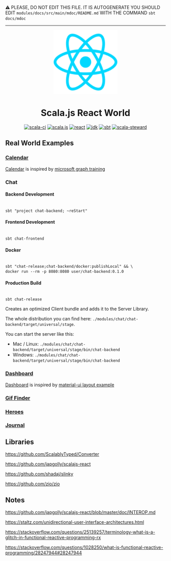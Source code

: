 :warning: PLEASE, DO NOT EDIT THIS FILE.
IT IS AUTOGENERATE YOU SHOULD EDIT `modules/docs/src/main/mdoc/README.md`
WITH THE COMMAND `sbt docs/mdoc`

---


<p align="center"><img width="200" src="https://raw.githubusercontent.com/mvillafuertem/scalajs-react-world/master/reactjs-icon.svg"/></p>
<h1 align="center">Scala.js React World</h1>
<div align="center">

[![scala-ci](https://github.com/mvillafuertem/scalajs-react-world/workflows/scalaci/badge.svg)](https://github.com/mvillafuertem/scalajs-react-world/actions?query=workflow%3A%22scalaci%22)
[![scala.js](https://img.shields.io/badge/scala.js-1.3.1-red.svg?logo=scala&logoColor=red)](https://www.scala-js.org)
[![react](https://img.shields.io/badge/react-16.13.1-61DAFB.svg?logo=React)](https://reactjs.org)
[![jdk](https://img.shields.io/badge/jdk-11.0.8-orange.svg?logo=java&logoColor=white)](https://www.oracle.com/technetwork/java/javase/11all-relnotes-5013287.html)
[![sbt](https://img.shields.io/badge/sbt-1.4.4-blue.svg?logo=sbt)](https://github.com/sbt/sbt/releases)
[![scala-steward](https://img.shields.io/badge/Scala_Steward-helping-blue.svg?style=flat&logo=data:image/png;base64,iVBORw0KGgoAAAANSUhEUgAAAA4AAAAQCAMAAAARSr4IAAAAVFBMVEUAAACHjojlOy5NWlrKzcYRKjGFjIbp293YycuLa3pYY2LSqql4f3pCUFTgSjNodYRmcXUsPD/NTTbjRS+2jomhgnzNc223cGvZS0HaSD0XLjbaSjElhIr+AAAAAXRSTlMAQObYZgAAAHlJREFUCNdNyosOwyAIhWHAQS1Vt7a77/3fcxxdmv0xwmckutAR1nkm4ggbyEcg/wWmlGLDAA3oL50xi6fk5ffZ3E2E3QfZDCcCN2YtbEWZt+Drc6u6rlqv7Uk0LdKqqr5rk2UCRXOk0vmQKGfc94nOJyQjouF9H/wCc9gECEYfONoAAAAASUVORK5CYII=)](https://github.com/scala-steward-org/scala-steward)

</div>


## Real World Examples

### [Calendar](https://mvillafuertem.github.io/scalajs-react-world/calendar/)

[Calendar](https://mvillafuertem.github.io/scalajs-react-world/calendar/) is 
inspired by [microsoft graph training](https://github.com/microsoftgraph/msgraph-training-reactspa)

### Chat

#### Backend Development

```shell script

sbt "project chat-backend; ~reStart"

```

#### Frontend Development

```shell script

sbt chat-frontend

```

#### Docker 

```shell script

sbt "chat-release;chat-backend/docker:publishLocal" && \
docker run --rm -p 8080:8080 user/chat-backend:0.1.0

```

#### Production Build

```shell script

sbt chat-release

```

Creates an optimized Client bundle and adds it to the Server Library.

The whole distribution you can find here: `./modules/chat/chat-backend/target/universal/stage`.

You can start the server like this:

* Mac / Linux: `./modules/chat/chat-backend/target/universal/stage/bin/chat-backend`
* Windows: `./modules/chat/chat-backend/target/universal/stage/bin/chat-backend`



### [Dashboard](https://mvillafuertem.github.io/scalajs-react-world/dashboard/)

[Dashboard](https://mvillafuertem.github.io/scalajs-react-world/dashboard/) is 
inspired by [material-ui layout example](https://v3.material-ui.com/getting-started/page-layout-examples/dashboard/)

### [Gif Finder](https://mvillafuertem.github.io/scalajs-react-world/gif-finder/)

### [Heroes](https://mvillafuertem.github.io/scalajs-react-world/heroes/)

### [Journal](https://mvillafuertem.github.io/scalajs-react-world/journal/)

## Libraries

https://github.com/ScalablyTyped/Converter

https://github.com/japgolly/scalajs-react

https://github.com/shadaj/slinky

https://github.com/zio/zio

## Notes

https://github.com/japgolly/scalajs-react/blob/master/doc/INTEROP.md

https://staltz.com/unidirectional-user-interface-architectures.html

https://stackoverflow.com/questions/25139257/terminology-what-is-a-glitch-in-functional-reactive-programming-rx

https://stackoverflow.com/questions/1028250/what-is-functional-reactive-programming/28247944#28247944
